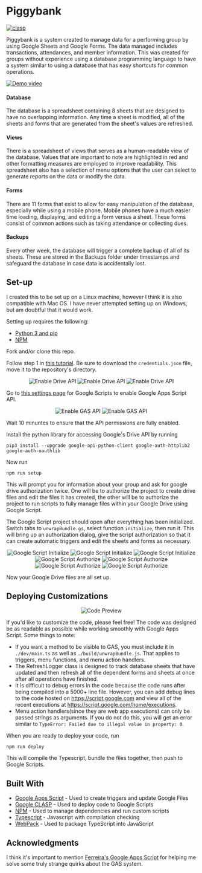 # Piggybank

[![clasp](https://img.shields.io/badge/built%20with-clasp-4285f4.svg)](https://github.com/google/clasp)

Piggybank is a system created to manage data for a performing group by using
Google Sheets and Google Forms. The data managed includes transactions,
attendances, and member information. This was created for groups without
experience using a database programming language to have a system similar
to using a database that has easy shortcuts for common operations.

[![Demo video](https://i.imgur.com/BSASBoS.png)](https://youtu.be/lqzI_y59EEI)

#### Database
The database is a spreadsheet containing 8 sheets that are designed to have
no overlapping information. Any time a sheet is modified, all of the sheets
and forms that are generated from the sheet's values are refreshed.

#### Views
There is a spreadsheet of views that serves as a human-readable view of the
database. Values that are important to note are highlighted in red and other
formatting measures are employed to improve readability. This spreadsheet also
has a selection of menu options that the user can select to generate reports
on the data or modify the data.

#### Forms
There are 11 forms that exist to allow for easy manipulation of the database,
especially while using a mobile phone. Mobile phones have a much easier time
loading, displaying, and editing a form versus a sheet. These forms consist
of common actions such as taking attendance or collecting dues.

#### Backups
Every other week, the database will trigger a complete backup of all of its
sheets. These are stored in the Backups folder under timestamps and safeguard
the database in case data is accidentally lost.

## Set-up

I created this to be set up on a Linux machine, however I think it is also
compatible with Mac OS. I have never attempted setting up on Windows, but am
doubtful that it would work.

Setting up requires the following:
* [Python 3 and pip][link_python]
* [NPM][link_npm]

Fork and/or clone this repo.

Follow step 1 in [this tutorial][link_quickstart]. Be sure to download the
`credentials.json` file, move it to the repository's directory.

<p align="center">
 <img alt="Enable Drive API" src="https://i.imgur.com/wLkAPLc.png" title="Enable Drive API">
 <img alt="Enable Drive API" src="https://i.imgur.com/bumBvCI.png" title="Enable Drive API">
 <img alt="Enable Drive API" src="https://i.imgur.com/5OaPeHX.png" title="Enable Drive API">
</p>

Go to [this settings page](https://script.google.com/u/3/home/usersettings) for Google Scripts to enable Google Apps Script API.

<p align="center">
 <img alt="Enable GAS API" src="https://i.imgur.com/IbKyJyl.png" title="Enable GAS API">
 <img alt="Enable GAS API" src="https://i.imgur.com/e1Kyivi.png" title="Enable GAS API">
</p>

Wait 10 minuntes to ensure that the API permissions are fully enabled.

Install the python library for accessing Google's Drive API by running

```
pip3 install --upgrade google-api-python-client google-auth-httplib2 google-auth-oauthlib
```

Now run

```
npm run setup
```

This will prompt you for information about your group and ask for google drive
authorization twice. One will be to authorize the project to create drive files
and edit the files it has created, the other will be to authorize the project
to run scripts to fully manage files within your Google Drive using Google
Script.

The Google Script project should open after everything has been initialized.
Switch tabs to `unwrapBundle.gs`, select function `initialize`, then run it.
This will bring up an authorization dialog, give the script authorization so
that it can create automatic triggers and edit the sheets and forms as
necessary.

<p align="center">
 <img alt="Google Script Initialize" src="https://i.imgur.com/abvXAtj.png" title="Google Script Initialize">
 <img alt="Google Script Initialize" src="https://i.imgur.com/QRIsqM6.png" title="Google Script Initialize">
 <img alt="Google Script Initialize" src="https://i.imgur.com/ymBs31y.png" title="Google Script Initialize">
 <img alt="Google Script Authorize" src="https://i.imgur.com/k46o0Cy.png" title="Google Script Authorize">
 <img alt="Google Script Authorize" src="https://i.imgur.com/d4dfVzO.png" title="Google Script Authorize">
 <img alt="Google Script Authorize" src="https://i.imgur.com/ltqBg98.png" title="Google Script Authorize">
 <img alt="Google Script Authorize" src="https://i.imgur.com/xlaoQ7G.png" title="Google Script Authorize">
</p>

Now your Google Drive files are all set up.

## Deploying Customizations

<p align="center">
 <img alt="Code Preview" src="https://i.imgur.com/YQkQ6Ex.png" title="Code Preview">
</p>

If you'd like to customize the code, please feel free! The code was designed
be as readable as possible while working smoothly with Google Apps Script. Some
things to note:

* If you want a method to be visible to GAS, you must include it in
`./dev/main.ts` as well as `./build/unwrapBundle.js`. That applies to triggers,
menu functions, and menu action handlers.
* The RefreshLogger class is designed to track database sheets that have
updated and then refresh all of the dependent forms and sheets at once after
all operations have finished.
* It is difficult to debug errors in the code because the code runs after being
compiled into a 5000+ line file. However, you can add debug lines to the code
hosted on https://script.google.com and view all of the recent executions at
https://script.google.com/home/executions.
* Menu action handlers(since they are web app executions) can only be passed
strings as arguments. If you do not do this, you will get an error similar to
`TypeError: Failed due to illegal value in property: 0`.

When you are ready to deploy your code, run
```
npm run deploy
```

This will compile the Typescript, bundle the files together, then push to
Google Scripts.

## Built With

* [Google Apps Script][link_gas] - Used to create triggers and update Google Files
* [Google CLASP][link_clasp] - Used to deploy code to Google Scripts
* [NPM][link_npm] - Used to manage dependencies and run custom scripts
* [Typescript][link_typescript] - Javascript with compilation checking
* [WebPack][link_webpack] - Used to package TypeScript into JavaScript

## Acknowledgments

I think it's important to mention
[Ferreira's Google Apps Script][link_ferreira] for helping me solve some truly
strange quirks about the GAS system.

[link_gas]: https://developers.google.com/apps-script/
[link_clasp]: https://github.com/google/clasp
[link_npm]: https://www.npmjs.com/
[link_typescript]: https://github.com/microsoft/TypeScript
[link_webpack]: https://webpack.js.org/

[link_quickstart]: https://developers.google.com/drive/api/v3/quickstart/python
[link_python]: https://www.python.org/downloads/release/python-374/
[link_npm]: https://www.npmjs.com/get-npm

[link_ferreira]: https://the-eye.eu/public/Books/IT%20Various/OReilly%20Google%20Apps%20Script%2C%20Web%20Application%20Development%20Essentials%202nd%20%282014%29.pdf
